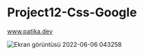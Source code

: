 # Project12-Css-Google
www.patika.dev


![Ekran görüntüsü 2022-06-06 043258](https://user-images.githubusercontent.com/96810885/172080236-d237ffed-83ff-4c6e-89e3-85e066f2c63e.png)
